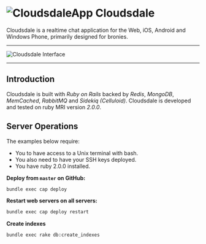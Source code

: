 # ![CloudsdaleApp](https://secure.gravatar.com/avatar/006b4dec507eaac9967970a1cd967167?s=22) Cloudsdale

Cloudsdale is a realtime chat application for the Web, iOS, Android and Windows Phone, primarily designed for bronies.

***********************************
![Cloudsdale Interface](http://puu.sh/3pPMn.png)
***********************************

## Introduction
Cloudsdale is built with *Ruby on Rails* backed by *Redis*, *MongoDB*, *MemCached*, *RabbitMQ* and *Sidekiq (Celluloid)*. Cloudsdale is developed and tested on ruby MRI version *2.0.0*.

## Server Operations
The examples below require:
* You to have access to a Unix terminal with bash.
* You also need to have your SSH keys deployed.
* You have ruby 2.0.0 installed.

**Deploy from `master` on GitHub:**

```bash
bundle exec cap deploy
```

**Restart web servers on all servers:**

```bash
bundle exec cap deploy restart
```

**Create indexes**
```bash
bundle exec rake db:create_indexes
```

